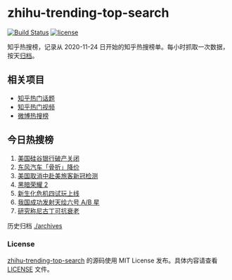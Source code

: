 # zhihu-trending-top-search

[![Build Status](https://github.com/justjavac/zhihu-trending-top-search/workflows/ci/badge.svg?branch=main)](https://github.com/justjavac/zhihu-trending-top-search/actions)
[![license](https://img.shields.io/github/license/justjavac/zhihu-trending-top-search)](https://github.com/justjavac/zhihu-trending-top-search/blob/main/LICENSE)

知乎热搜榜，记录从 2020-11-24 日开始的知乎热搜榜单。每小时抓取一次数据，按天[归档](./archives)。

## 相关项目

- [知乎热门话题](https://github.com/justjavac/zhihu-trending-hot-questions)
- [知乎热门视频](https://github.com/justjavac/zhihu-trending-hot-video)
- [微博热搜榜](https://github.com/justjavac/weibo-trending-hot-search)

## 今日热搜榜

<!-- BEGIN -->
<!-- 最后更新时间 Sat Mar 11 2023 22:06:12 GMT+0800 (China Standard Time) -->

1. [美国硅谷银行破产关闭](https://www.zhihu.com/search?q=%E7%BE%8E%E5%9B%BD%E7%A1%85%E8%B0%B7%E9%93%B6%E8%A1%8C%E7%A0%B4%E4%BA%A7%E5%85%B3%E9%97%AD)
1. [东风汽车「骨折」降价](https://www.zhihu.com/search?q=%E4%B8%9C%E9%A3%8E%E6%B1%BD%E8%BD%A6%E3%80%8C%E9%AA%A8%E6%8A%98%E3%80%8D%E9%99%8D%E4%BB%B7)
1. [美国取消中赴美旅客新冠检测](https://www.zhihu.com/search?q=%E7%BE%8E%E5%9B%BD%E5%8F%96%E6%B6%88%E4%B8%AD%E8%B5%B4%E7%BE%8E%E6%97%85%E5%AE%A2%E6%96%B0%E5%86%A0%E6%A3%80%E6%B5%8B)
1. [黑暗荣耀 2](https://www.zhihu.com/search?q=%E9%BB%91%E6%9A%97%E8%8D%A3%E8%80%80%202)
1. [新生化危机四试玩上线](https://www.zhihu.com/search?q=%E6%96%B0%E7%94%9F%E5%8C%96%E5%8D%B1%E6%9C%BA%E5%9B%9B%E8%AF%95%E7%8E%A9%E4%B8%8A%E7%BA%BF)
1. [我国成功发射天绘六号 A/B 星](https://www.zhihu.com/search?q=%E6%88%91%E5%9B%BD%E6%88%90%E5%8A%9F%E5%8F%91%E5%B0%84%E5%A4%A9%E7%BB%98%E5%85%AD%E5%8F%B7%20A%2FB%20%E6%98%9F)
1. [研究称尼古丁可抗衰老](https://www.zhihu.com/search?q=%E7%A0%94%E7%A9%B6%E7%A7%B0%E5%B0%BC%E5%8F%A4%E4%B8%81%E5%8F%AF%E6%8A%97%E8%A1%B0%E8%80%81)

<!-- END -->

历史归档 [./archives](./archives)

### License

[zhihu-trending-top-search](https://github.com/justjavac/zhihu-trending-top-search) 的源码使用 MIT License
发布。具体内容请查看 [LICENSE](./LICENSE) 文件。
